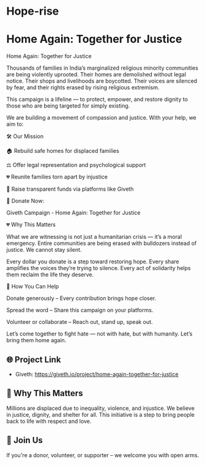 # Hope-rise

# Home Again: Together for Justice

Home Again: Together for Justice

Thousands of families in India’s marginalized religious minority communities are being violently uprooted. Their homes are demolished without legal notice. Their shops and livelihoods are boycotted. Their voices are silenced by fear, and their rights erased by rising religious extremism.

This campaign is a lifeline — to protect, empower, and restore dignity to those who are being targeted for simply existing.

We are building a movement of compassion and justice. With your help, we aim to:

🛠️ Our Mission

🏠 Rebuild safe homes for displaced families

⚖️ Offer legal representation and psychological support

💔 Reunite families torn apart by injustice

🤝 Raise transparent funds via platforms like Giveth


🔗 Donate Now:

Giveth Campaign - Home Again: Together for Justice

💔 Why This Matters

What we are witnessing is not just a humanitarian crisis — it’s a moral emergency. Entire communities are being erased with bulldozers instead of justice. We cannot stay silent.

Every dollar you donate is a step toward restoring hope.
Every share amplifies the voices they’re trying to silence.
Every act of solidarity helps them reclaim the life they deserve.

🙌 How You Can Help

Donate generously – Every contribution brings hope closer.

Spread the word – Share this campaign on your platforms.

Volunteer or collaborate – Reach out, stand up, speak out.


Let’s come together to fight hate — not with hate, but with humanity.
Let’s bring them home again.


## 🌐 Project Link

- Giveth: https://giveth.io/project/home-again-together-for-justice


## 📢 Why This Matters

Millions are displaced due to inequality, violence, and injustice. We believe in justice, dignity, and shelter for all. This initiative is a step to bring people back to life with respect and love.

## 🤝 Join Us

If you're a donor, volunteer, or supporter – we welcome you with open arms.
